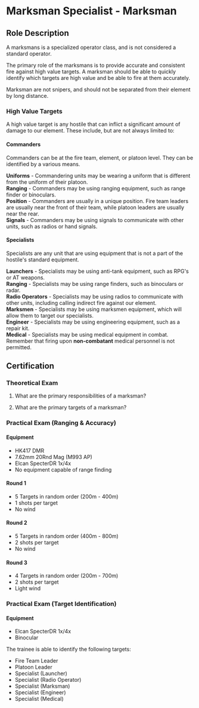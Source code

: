 # Marksman Specialist - Marksman

## Role Description

A marksmans is a specialized operator class, and is not considered a standard operator.

The primary role of the marksmans is to provide accurate and consistent fire against high value targets. A marksman should be able to quickly identify which targets are high value and be able to fire at them accurately.

Marksman are not snipers, and should not be separated from their element by long distance.

### High Value Targets

A high value target is any hostile that can inflict a significant amount of damage to our element. These include, but are not always limited to:

#### Commanders

Commanders can be at the fire team, element, or platoon level. They can be identified by a various means.

**Uniforms** - Commandering units may be wearing a uniform that is different from the uniform of their platoon.  
**Ranging** - Commanders may be using ranging equipment, such as range finder or binoculars.  
**Position** - Commanders are usually in a unique position. Fire team leaders are usually near the front of their team, while platoon leaders are usually near the rear.  
**Signals** - Commanders may be using signals to communicate with other units, such as radios or hand signals.  

#### Specialists

Specialists are any unit that are using equipment that is not a part of the hostile's standard equipment.

**Launchers** - Specialists may be using anti-tank equipment, such as RPG's or AT weapons.  
**Ranging** - Specialists may be using range finders, such as binoculars or radar.  
**Radio Operators** - Specialists may be using radios to communicate with other units, including calling indirect fire against our element.  
**Marksmen** - Specialists may be using marksmen equipment, which will allow them to target our specialists.  
**Engineer** - Specialists may be using engineering equipment, such as a repair kit.  
**Medical** - Specialists may be using medical equipment in combat. Remember that firing upon **non-combatant** medical personnel is not permitted.  

## Certification

### Theoretical Exam

1. What are the primary responsibilities of a marksman?

2. What are the primary targets of a marksman?

### Practical Exam (Ranging & Accuracy)

#### Equipment

- HK417 DMR
- 7.62mm 20Rnd Mag (M993 AP)
- Elcan SpecterDR 1x/4x
- No equipment capable of range finding

#### Round 1

- 5 Targets in random order (200m - 400m)
- 1 shots per target
- No wind

#### Round 2

- 5 Targets in random order (400m - 800m)
- 2 shots per target
- No wind

#### Round 3

- 4 Targets in random order (200m - 700m)
- 2 shots per target
- Light wind

### Practical Exam (Target Identification)

#### Equipment

- Elcan SpecterDR 1x/4x
- Binocular

The trainee is able to identify the following targets:

- Fire Team Leader
- Platoon Leader
- Specialist (Launcher)
- Specialist (Radio Operator)
- Specialist (Marksman)
- Specialist (Engineer)
- Specialist (Medical)
